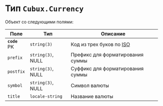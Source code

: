 Тип `Cubux.Currency`
====================

Объект со следующими полями:

Поле          | Тип               | Описание
------------- | ----------------- | --------------------------------------------
**`code`** PK | `string(3)`       | Код из трех буков по [ISO][iso-currency-code]
`prefix`      | `string(3)`, NULL | Префикс для форматирования суммы
`postfix`     | `string(3)`, NULL | Суффикс для форматирования суммы
`symbol`      | `string(3)`, NULL | Символ валюты
`title`       | `locale-string`   | Название валюты


[iso-currency-code]: https://en.wikipedia.org/wiki/ISO_4217 "ISO 4217 alpha-3"
